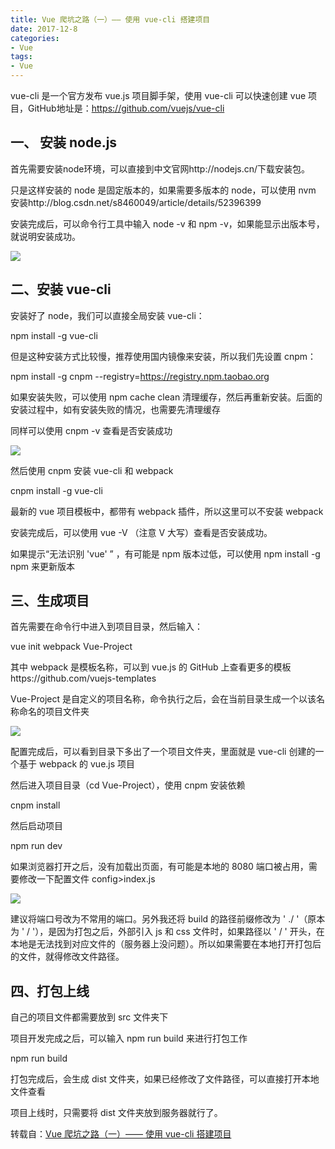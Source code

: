 ```yaml
---
title: Vue 爬坑之路（一）—— 使用 vue-cli 搭建项目
date: 2017-12-8
categories:
- Vue
tags:
- Vue
---
```


vue-cli 是一个官方发布 vue.js 项目脚手架，使用 vue-cli 可以快速创建 vue 项目，GitHub地址是：https://github.com/vuejs/vue-cli

## 一、 安装 node.js

首先需要安装node环境，可以直接到中文官网http://nodejs.cn/下载安装包。

只是这样安装的 node 是固定版本的，如果需要多版本的 node，可以使用 nvm 安装http://blog.csdn.net/s8460049/article/details/52396399

安装完成后，可以命令行工具中输入 node -v 和 npm -v，如果能显示出版本号，就说明安装成功。

![](http://images2015.cnblogs.com/blog/1059788/201701/1059788-20170106124427784-864720169.png)

## 二、安装 vue-cli

安装好了 node，我们可以直接全局安装 vue-cli：

npm install -g vue-cli

但是这种安装方式比较慢，推荐使用国内镜像来安装，所以我们先设置 cnpm：

npm install -g cnpm --registry=https://registry.npm.taobao.org

如果安装失败，可以使用 npm cache clean 清理缓存，然后再重新安装。后面的安装过程中，如有安装失败的情况，也需要先清理缓存

同样可以使用 cnpm -v 查看是否安装成功

![](http://images2015.cnblogs.com/blog/1059788/201701/1059788-20170106125052316-34797974.png)

然后使用 cnpm 安装 vue-cli 和 webpack

cnpm install -g vue-cli

最新的 vue 项目模板中，都带有 webpack 插件，所以这里可以不安装 webpack

安装完成后，可以使用 vue -V （注意 V 大写）查看是否安装成功。

如果提示“无法识别 'vue' ” ，有可能是 npm 版本过低，可以使用 npm install -g npm 来更新版本

## 三、生成项目

首先需要在命令行中进入到项目目录，然后输入：

vue init webpack Vue-Project

其中 webpack 是模板名称，可以到 vue.js 的 GitHub 上查看更多的模板https://github.com/vuejs-templates

Vue-Project 是自定义的项目名称，命令执行之后，会在当前目录生成一个以该名称命名的项目文件夹

![](http://images2015.cnblogs.com/blog/1059788/201701/1059788-20170106133950378-145408144.png)

配置完成后，可以看到目录下多出了一个项目文件夹，里面就是 vue-cli 创建的一个基于 webpack 的 vue.js 项目

然后进入项目目录（cd Vue-Project），使用 cnpm 安装依赖

cnpm install

然后启动项目

npm run dev

如果浏览器打开之后，没有加载出页面，有可能是本地的 8080 端口被占用，需要修改一下配置文件 config>index.js

![](http://images2015.cnblogs.com/blog/1059788/201701/1059788-20170106135204409-1735535107.png)

建议将端口号改为不常用的端口。另外我还将 build 的路径前缀修改为 ' ./ '（原本为 ' / '），是因为打包之后，外部引入 js 和 css 文件时，如果路径以 ' / ' 开头，在本地是无法找到对应文件的（服务器上没问题）。所以如果需要在本地打开打包后的文件，就得修改文件路径。


## 四、打包上线

自己的项目文件都需要放到 src 文件夹下

项目开发完成之后，可以输入 npm run build 来进行打包工作

npm run build

打包完成后，会生成 dist 文件夹，如果已经修改了文件路径，可以直接打开本地文件查看

项目上线时，只需要将 dist 文件夹放到服务器就行了。


转载自：[Vue 爬坑之路（一）—— 使用 vue-cli 搭建项目](http://blog.csdn.net/wisewrong/article/details/55212684)